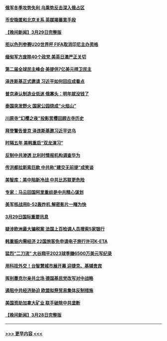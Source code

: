 #### [俄军冬季攻势失利 乌乘势反击深入俄占区](../pages/prog202/a103679433.md?t=03301543) 
#### [币安隐匿和北京关系 英媒揭蓄意手段](../pages/prog202/a103679417.md?t=03301543) 
#### [【晚间新闻】3月29日完整版](../pages/prog202/a103679337.md?t=03301543) 
#### [拒以色列参赛U20世界杯 FIFA取消印尼主办资格](../pages/prog202/a103679353.md?t=03301543) 
#### [缅甸军方废除40个政党 美英日澳严正关切](../pages/prog202/a103679325.md?t=03301543) 
#### [第二届全球民主峰会 美提供7亿美元捍卫民主](../pages/prog202/a103679188.md?t=03301543) 
#### [泽连斯基正式邀请 习近平如何回应成看点](../pages/prog202/a103679190.md?t=03301543) 
#### [普京承认制造业低迷 俄寡头：明年就没钱了](../pages/prog202/a103679189.md?t=03301543) 
#### [泰国突发野火 国家公园烧成“火焰山”](../pages/prog202/a103679192.md?t=03301543) 
#### [川原寺“幻樱之夜”投影赏樱回顾古寺历史](../pages/prog202/a103679055.md?t=03301543) 
#### [拜登警告普京 泽连斯基邀习近平访乌](../pages/prog202/a103679051.md?t=03301543) 
#### [时隔五年 美韩重启“双龙演习”](../pages/prog202/a103679048.md?t=03301543) 
#### [反制中共渗透 比利时情报机构调查华为](../pages/prog202/a103679047.md?t=03301543) 
#### [传洪都拉斯索巨款 中共称“建交无前提”成笑谈](../pages/prog202/a103678964.md?t=03301543) 
#### [美智库：美中陷新冷战 中共比苏联更危险](../pages/prog202/a103678862.md?t=03301543) 
#### [专家：马云回国阿里重组是中共精心谋划](../pages/prog202/a103678859.md?t=03301543) 
#### [美军核战用B-52轰炸机 解密影片一睹为快](../pages/prog202/a103678853.md?t=03301543) 
#### [3月29日国际重要讯息](../pages/prog202/a103678825.md?t=03301543) 
#### [疑涉欧洲最大骗税案 法国上百检调人员搜索5家银行](../pages/prog202/a103678758.md?t=03301543) 
#### [韩重振内需经济 22国旅客免申请电子旅行许可K-ETA](../pages/prog202/a103678740.md?t=03301543) 
#### [猛烈“二刀流” 大谷翔平2023球季赚6500万美元写纪录](../pages/prog202/a103678736.md?t=03301543) 
#### [用科技外交！台智慧城市展开幕 迎捷克、基辅贵宾](../pages/prog202/a103678727.md?t=03301543) 
#### [挥别墨克尔亲共立场 德国基民党改写对中战略](../pages/prog202/a103678712.md?t=03301543) 
#### [遏阻中共经济胁迫 欧盟拟祭贸易集体反制措施](../pages/prog202/a103678695.md?t=03301543) 
#### [美国资助加拿大矿业 联手破除中共垄断](../pages/prog202/a103678631.md?t=03301543) 
#### [【晚间新闻】3月28日完整版](../pages/prog202/a103678607.md?t=03301543) 

----
#### [ >>> 更早内容 <<< ](../indexes/prog202-earlier.md)
